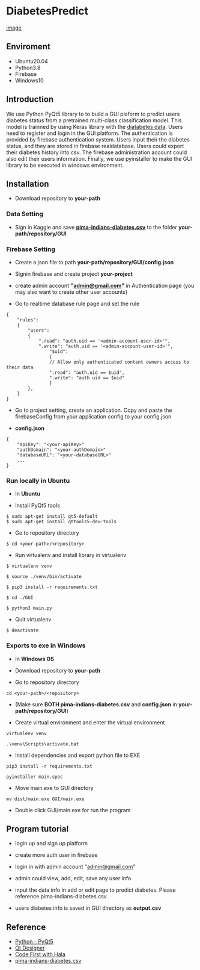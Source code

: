 # DiabetesPredict

[image](!https://secureservercdn.net/160.153.137.128/5g2.104.myftpupload.com/wp-content/uploads/2022/07/tutorial1.png)

## Enviroment

- Ubuntu20.04
- Python3.8
- Firebase
- Windows10

## Introduction

We use Python PyQt5 library to to build a GUI plaform to predict users diabetes status from a pretrained multi-class classification model. This model is trainned by using Keras library with the [diatabetes data](https://www.kaggle.com/datasets/kumargh/pimaindiansdiabetescsv). Users need to register and login in the GUI platform. The authentication is provided by firebase authentication system.  Users input their the diabetes status, and they are stored in firebase realdatabase. Users could export their diabetes history into csv. The firebase administration account could also edit their users information. Finally, we use pyinstaller to make the GUI library to be executed in windows environment.

## Installation

- Download repository to **your-path** 

### Data Setting

- Sign in Kaggle and save **[pima-indians-diabetes.csv](https://www.kaggle.com/datasets/kumargh/pimaindiansdiabetescsv)** to the folder **your-path/repository/GUI**

### Firebase Setting

- Create a json file to path **your-path/repository/GUI/config.json**

- Signin firebase and create project **your-project**

- create admin account **"admin@gmail.com"** in Authentication page (you may also want to create other user accounts)

- Go to realtime database rule page and set the rule

```
{
    "rules": 
    {
        "users": 
        {
            ".read": "auth.uid == '<admin-account-user-id>'",
            ".write": "auth.uid == '<admin-account-user-id>'",
                "$uid": 
                {
                // Allow only authenticated content owners access to their data
                ".read": "auth.uid == $uid",
                ".write": "auth.uid == $uid"
                }
        },
    }
}
```

- Go to project setting, create an application. Copy and paste the firebaseConfig from your application config to your config.json

- **config.json**
```
{
    "apiKey": "<your-apiKey>"
    "authDomain": "<your-authDomain>"
    "databaseURL": "<your-databaseURL>"
    ...
}
```

### Run locally in Ubuntu

- In **Ubuntu**

- Install PyQt5 tools

```
$ sudo apt-get install qt5-default
$ sudo apt-get install qttools5-dev-tools
```

- Go to repository directory

```
$ cd <your-path>/<repository>
```

- Run virtualenv and install library in virtualenv

```
$ virtualenv venv
```

```
$ source ./venv/bin/activate
```

```
$ pip3 install -r requirements.txt
```

```
$ cd ./GUI
```

```
$ python3 main.py
```

- Quit virtualenv

```
$ deactivate
```

### Exports to exe in Windows

- In **Windows OS**

- Download repository to **your-path**

- Go to repository directory

```
cd <your-path>/<repository>
```

- (Make sure **BOTH pima-indians-diabetes.csv** and **config.json** in **your-path/repository/GUI**)

- Create virtual environment and enter the virtual environment

```
virtualenv venv
```

```
.\venv\Scripts\activate.bat
```

- Install dependencies and export python file to EXE

```
pip3 install -r requirements.txt
```

```
pyinstaller main.spec
```

- Move main.exe to GUI directory

```
mv dist/main.exe GUI/main.exe
```

- Double click GUI/main.exe for run the program

## Program tutorial

- login up and sign up platform

- create more auth user in firebase

- login in with admin account "admin@gmail.com" 

- admin could view, add, edit, save any user info

- input the data info in add or edit page to predict diabetes. Please reference pima-indians-diabetes.csv

- users diabetes info is saved in GUI directory as **output.csv**

## Reference

- [Python - PyQt5](http://13.231.129.69/2021/02/03/python-qt-designer-%E5%AE%89%E8%A3%9D%E7%AF%87/)
- [Qt Designer](https://clay-atlas.com/blog/2020/01/04/linux-chinese-tutorial-qt-designer-python-gui/)
- [Code First with Hala](https://www.youtube.com/c/CodeFirstio)
- [pima-indians-diabetes.csv](https://www.kaggle.com/datasets/kumargh/pimaindiansdiabetescsv)
